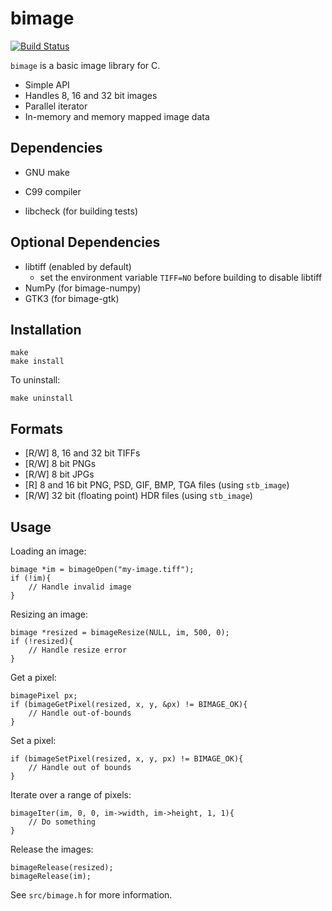 bimage
======

[![Build Status](https://travis-ci.org/zshipko/bimage.svg?branch=master)](https://travis-ci.org/zshipko/bimage)

`bimage` is a basic image library for C.

* Simple API
* Handles 8, 16 and 32 bit images
* Parallel iterator
* In-memory and memory mapped image data

## Dependencies

* GNU make
* C99 compiler

* libcheck (for building tests)

## Optional Dependencies

* libtiff (enabled by default)
    - set the environment variable `TIFF=NO` before building to disable libtiff
* NumPy (for bimage-numpy)
* GTK3 (for bimage-gtk)

## Installation

    make
    make install

To uninstall:

    make uninstall

## Formats

* [R/W] 8, 16 and 32 bit TIFFs
* [R/W] 8 bit PNGs
* [R/W] 8 bit JPGs
* [R] 8 and 16 bit PNG, PSD, GIF, BMP, TGA files (using `stb_image`)
* [R/W] 32 bit (floating point) HDR files (using `stb_image`)

## Usage
Loading an image:

    bimage *im = bimageOpen("my-image.tiff");
    if (!im){
        // Handle invalid image
    }

Resizing an image:

    bimage *resized = bimageResize(NULL, im, 500, 0);
    if (!resized){
        // Handle resize error
    }

Get a pixel:

    bimagePixel px;
    if (bimageGetPixel(resized, x, y, &px) != BIMAGE_OK){
        // Handle out-of-bounds
    }

Set a pixel:

    if (bimageSetPixel(resized, x, y, px) != BIMAGE_OK){
        // Handle out of bounds
    }

Iterate over a range of pixels:

    bimageIter(im, 0, 0, im->width, im->height, 1, 1){
        // Do something
    }

Release the images:

    bimageRelease(resized);
    bimageRelease(im);

See `src/bimage.h` for more information.
